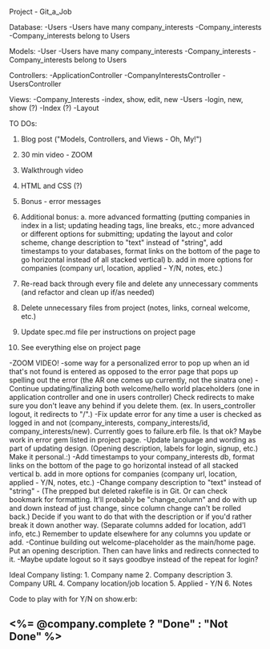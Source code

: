 Project - Git_a_Job 

Database: 
   -Users 
      -Users have many company_interests 
   -Company_interests
      -Company_interests belong to Users
      
Models: 
   -User
      -Users have many company_interests 
   -Company_interests
      -Company_interests belong to Users

Controllers:
   -ApplicationController
   -CompanyInterestsController 
   -UsersController 

Views:
    -Company_Interests
       -index, show, edit, new 
    -Users 
       -login, new, show (?)
    -Index (?)
    -Layout 
    
TO DOs:
  1. Blog post ("Models, Controllers, and Views - Oh, My!")
  2. 30 min video - ZOOM
  3. Walkthrough video 

  5. HTML and CSS (?)
  6. Bonus - error messages 
  7. Additional bonus:
       a. more advanced formatting (putting companies in index in a list; updating heading tags, line breaks, etc.; more advanced or different options for submitting; updating the layout and color scheme, change description to "text" instead of "string", add timestamps to your databases, format links on the bottom of the page to go horizontal instead of all stacked vertical)
       b. add in more options for companies (company url, location, applied - Y/N, notes, etc.)
  8. Re-read back through every file and delete any unnecessary comments (and refactor and clean up if/as needed)
  9. Delete unnecessary files from project (notes, links, corneal welcome, etc.)
  10. Update spec.md file per instructions on project page 
  11. See everything else on project page
  

  -ZOOM VIDEO!
  -some way for a personalized error to pop up when an id that's not found is entered as opposed to the error page that pops up spelling out the error (the AR one comes up currently, not the sinatra one)
  -Continue updating/finalizing both welcome/hello world placeholders (one in application controller and one in users controller) Check redirects to make sure you don't leave any behind if you delete them. (ex. In users_controller logout, it redirects to "/".)
  -Fix update error for any time a user is checked as logged in and not (company_interests, company_interests/id, company_interests/new). Currently goes to failure.erb file. Is that ok? Maybe work in error gem listed in project page.
  -Update language and wording as part of updating design. (Opening description, labels for login, signup, etc.) Make it personal.:)
  -Add timestamps to your company_interests db, format links on the bottom of the page to go horizontal instead of all stacked vertical
       b. add in more options for companies (company url, location, applied - Y/N, notes, etc.)
  -Change company description to "text" instead of "string" - (The prepped but deleted rakefile is in Git. Or can check bookmark for formatting. It'll probably be "change_column" and do with up and down instead of just change, since column change can't be rolled back.) Decide if you want to do that with the description or if you'd rather break it down another way. (Separate columns added for location, add'l info, etc.) Remember to update elsewhere for any columns you update or add. 
  -Continue building out welcome-placeholder as the main/home page. Put an opening description. Then can have links and redirects connected to it.
  -Maybe update logout so it says goodbye instead of the repeat for login?
  
  
  Ideal Company listing:
     1. Company name
     2. Company description
     3. Company URL
     4. Company location/job location 
     5. Applied - Y/N
     6. Notes
     
     
  Code to play with for Y/N on show.erb: 
  <br>
  <h2><%= @company.complete ? "Done" : "Not Done" %></h2>
     
      
  

 

  
  
